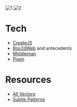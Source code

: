 ![1](http://duncanbeevers.com/mazeoid/images/screenshots/1.png "Screenshot 1")
![2](http://duncanbeevers.com/mazeoid/images/screenshots/2.png "Screenshot 2")

Tech
=
  * [CreateJS](http://www.createjs.com/)
  * [Box2dWeb](https://code.google.com/p/box2dweb/) and antecedents
  * [Middleman](http://middlemanapp.com/)
  * [Pixen](http://pixenapp.com/)

Resources
=
  * [All Vectors](http://www.allvectors.com/)
  * [Subtle Patterns](http://subtlepatterns.com/)
